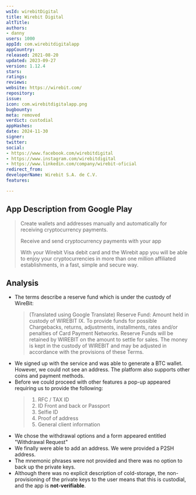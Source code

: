 ```yaml
---
wsId: wirebitDigital
title: Wirebit Digital
altTitle: 
authors:
- danny
users: 1000
appId: com.wirebitdigitalapp
appCountry: 
released: 2021-08-20
updated: 2023-09-27
version: 1.12.4
stars: 
ratings: 
reviews: 
website: https://wirebit.com/
repository: 
issue: 
icon: com.wirebitdigitalapp.png
bugbounty: 
meta: removed
verdict: custodial
appHashes: 
date: 2024-11-30
signer: 
twitter: 
social:
- https://www.facebook.com/wirebitdigital
- https://www.instagram.com/wirebitdigital
- https://www.linkedin.com/company/wirebit-oficial
redirect_from: 
developerName: Wirebit S.A. de C.V.
features: 

---
```


## App Description from Google Play

> Create wallets and addresses manually and automatically for receiving cryptocurrency payments.
>
> Receive and send cryptocurrency payments with your app
>
> With your Wirebit Visa debit card and the Wirebit app you will be able to enjoy your cryptocurrencies in more than one million affiliated establishments, in a fast, simple and secure way.

## Analysis

- The terms describe a reserve fund which is under the custody of WireBit: 
  > (Translated using Google Translate) Reserve Fund: Amount held in custody of WIREBIT
  > IX. To provide funds for possible Chargebacks, returns, adjustments, installments, rates and/or penalties of Card Payment Networks. Reserve Funds will be retained by WIREBIT on the amount to settle for sales. The money is kept in the custody of WIREBIT and may be adjusted in accordance with the provisions of these Terms. 
- We signed up with the service and was able to generate a BTC wallet. However, we could not see an address. The platform also supports other coins and payment methods. 
- Before we could proceed with other features a pop-up appeared requiring us to provide the following:
  > 1. RFC / TAX ID
  > 2. ID Front and back or Passport
  > 3. Selfie ID
  > 4. Proof of address
  > 5. General client information
- We chose the withdrawal options and a form appeared entitled "Withdrawal Request"
- We finally were able to add an address. We were provided a P2SH address. 
- The mnemonic phrases were not provided and there was no option to back up the private keys. 
- Although there was no explicit description of cold-storage, the non-provisioning of the private keys to the user means that this is custodial, and the app is **not-verifiable**.
